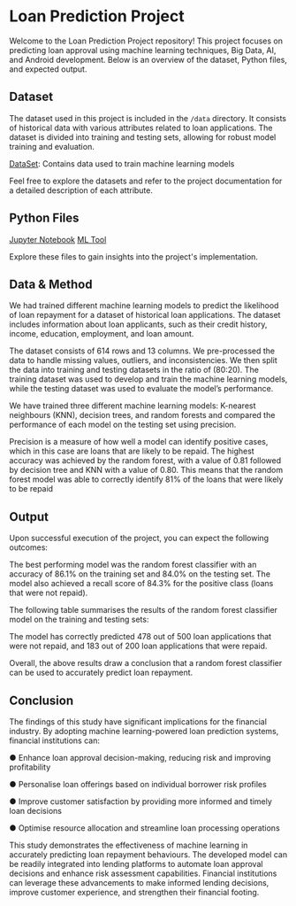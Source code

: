 
# Loan Prediction Project

Welcome to the Loan Prediction Project repository! This project focuses on predicting loan approval using machine learning techniques, Big Data, AI, and Android development. Below is an overview of the dataset, Python files, and expected output.

## Dataset

The dataset used in this project is included in the `/data` directory. It consists of historical data with various attributes related to loan applications. The dataset is divided into training and testing sets, allowing for robust model training and evaluation.

[DataSet](https://github.com/KhushalKhare/Loan-Prediction/blob/main/Loan-Prediction.csv): Contains data used to train machine learning models

Feel free to explore the datasets and refer to the project documentation for a detailed description of each attribute.

## Python Files

[Jupyter Notebook](https://github.com/KhushalKhare/Loan-Prediction/blob/main/Loan%20Prediction.ipynb)
[ML Tool](https://github.com/KhushalKhare/Loan-Prediction/blob/main/MLTools.py)

Explore these files to gain insights into the project's implementation.

## Data & Method

We had trained different machine learning models to predict the likelihood of loan repayment for a dataset of historical loan applications. The dataset includes information about loan applicants, such as their credit history, income, education, employment, and loan amount.

The dataset consists of 614 rows and 13 columns. We pre-processed the data to handle missing values, outliers, and inconsistencies. We then split the data into training and testing datasets in the ratio of (80:20). The training dataset was used to develop and train the machine learning models, while the testing dataset was used to evaluate the model’s performance.

We have trained three different machine learning models: K-nearest neighbours (KNN), decision trees, and random forests and compared the performance of each model on the testing set using precision.

Precision is a measure of how well a model can identify positive cases, which in this case are loans that are likely to be repaid. The highest accuracy was achieved by the random forest, with a value of 0.81 followed by decision tree and KNN with a value of 0.80. This means that the random forest model was able to correctly identify 81% of the loans that were likely to be repaid

## Output

Upon successful execution of the project, you can expect the following outcomes:

The best performing model was the random forest classifier with an accuracy of 86.1% on the training set and 84.0% on the testing set. The model also achieved a recall score of 84.3% for the positive class (loans that were not repaid).

The following table summarises the results of the random forest classifier model on the training and testing sets:

The model has correctly predicted 478 out of 500 loan applications that were not repaid, and 183 out of 200 loan applications that were repaid.

Overall, the above results draw a conclusion that a random forest classifier can be used to accurately predict loan repayment.

## Conclusion

The findings of this study have significant implications for the financial industry. By adopting machine learning-powered loan prediction systems, financial institutions can:

● Enhance loan approval decision-making, reducing risk and improving profitability

● Personalise loan offerings based on individual borrower risk profiles

● Improve customer satisfaction by providing more informed and timely loan decisions

● Optimise resource allocation and streamline loan processing operations

This study demonstrates the effectiveness of machine learning in accurately predicting loan repayment behaviours. The developed model can be readily integrated into lending platforms to automate loan approval decisions and enhance risk assessment capabilities. Financial institutions can leverage these advancements to make informed lending decisions, improve customer experience, and strengthen their financial footing.
